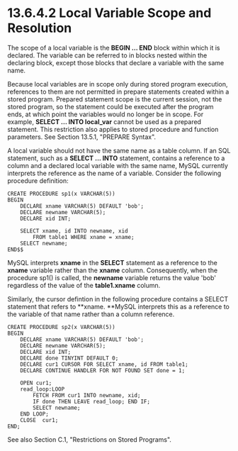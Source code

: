 # 13.6.4.2 Local Variable Scope and Resolution

The scope of a local variable is the **BEGIN ... END** block within which it is declared. The variable can be referred to in blocks nested within the declaring block, except those blocks that declare a variable with the same name.

Because local variables are in scope only during stored program execution, references to them are not permitted in prepare statements created within a stored program. Prepared statement scope is the current session, not the stored program, so the statement could be executed after the program ends, at which point the variables would no longer be in scope. For example, **SELECT ... INTO local\_var** cannot be used as a prepared statement. This restriction also applies to stored procedure and function parameters. See Section 13.5.1, "PREPARE Syntax".

A local variable should not have the same name as a table column. If an SQL statement, such as a **SELECT ... INTO** statement, contains a reference to a column and a declared local variable with the same name,  MySQL currently interprets the reference as the name of a variable. Consider the following procedure definition:

```
CREATE PROCEDURE sp1(x VARCHAR(5))
BEGIN
    DECLARE xname VARCHAR(5) DEFAULT 'bob';
    DECLARE newname VARCHAR(5);
    DECLARE xid INT;

    SELECT xname, id INTO newname, xid
        FROM table1 WHERE xname = xname;
    SELECT newname;
END$$
```

MySQL interprets **xname** in the **SELECT** statement as a reference to the **xname** variable rather than the **xname** column. Consequently, when the procedure sp1\(\) is called, the **newname** variable returns the value 'bob' regardless of the value of the **table1.xname** column.



Similarly, the cursor defintion in the following procedure contains a SELECT statement that refers to **xname. **MySQL interprets this as a reference to the variable of that name rather than a column reference.

```
CREATE PROCEDURE sp2(x VARCHAR(5))
BEGIN
    DECLARE xname VARCHAR(5) DEFAULT 'bob';
    DECLARE newname VARCHAR(5);
    DECLARE xid INT;
    DECLARE done TINYINT DEFAULT 0;
    DECLARE cur1 CURSOR FOR SELECT xname, id FROM table1;
    DECLARE CONTINUE HANDLER FOR NOT FOUND SET done = 1;
    
    OPEN cur1;
    read_loop:LOOP
        FETCH FROM cur1 INTO newname, xid;
        IF done THEN LEAVE read_loop; END IF;
        SELECT newname;
    END LOOP;
    CLOSE  cur1;
END;
```

See also Section C.1, "Restrictions on Stored Programs".



